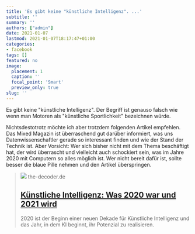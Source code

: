 ```yaml
---
title: 'Es gibt keine "künstliche Intelligenz". ...'
subtitle: ''
summary: ''
authors: ["admin"]
date: 2021-01-07
lastmod: 2021-01-07T18:17:47+01:00
categories:
- facebook
tags: []
featured: no
image:
  placement: 1
  caption: ''
  focal_point: 'Smart'
  preview_only: true
slug: ''
---
```

Es gibt keine "künstliche Intelligenz". Der Begriff ist genauso falsch wie wenn man Motoren als "künstliche Sportlichkeit" bezeichnen würde.

Nichtsdestotrotz möchte ich aber trotzdem folgenden Artikel empfehlen. Das Mixed Magazin ist überraschend gut darüber informiert, was uns Datenwissenschaftler gerade so interessant finden und wie der Stand der Technik ist. Aber Vorsicht: Wer sich bisher nicht mit dem Thema beschäftigt hat, der wird überrascht und vielleicht auch schockiert sein, was im Jahre 2020 mit Computern so alles möglich ist. Wer nicht bereit dafür ist, sollte besser die blaue Pille nehmen und den Artikel überspringen.
> [![](https://the-decoder.de/wp-content/uploads/2022/08/Artificial-Intelligence-unsplash.jpg)](https://mixed.de/kuenstliche-intelligenz-was-2020-war-und-2021-wird/)
> the-decoder.de
> ## [Künstliche Intelligenz: Was 2020 war und 2021 wird](https://mixed.de/kuenstliche-intelligenz-was-2020-war-und-2021-wird/)
>
>2020 ist der Beginn einer neuen Dekade für Künstliche Intelligenz und das Jahr, in dem KI beginnt, ihr Potenzial zu realisieren.

